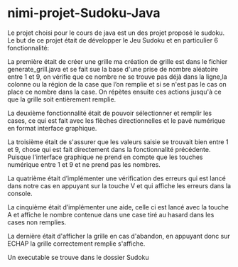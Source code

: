 # nimi-projet-Sudoku-Java
Le projet choisi pour le cours de java est un des projet proposé le sudoku. 
Le but de ce projet était de développer le Jeu Sudoku et en particulier 6 fonctionnalité:

La première était de créer une grille ma création de grille est dans le fichier generate_grill.java et se fait sue la base d'une prise de nombre aléatoire entre 1 et 9, 
on vérifie que ce nombre ne se trouve pas déjà dans la ligne,la colonne ou la région de la case que l’on remplie et si se n'est pas le cas on place ce nombre dans la case.
On répètes ensuite ces actions jusqu'à ce que la grille soit entièrement remplie.

La deuxième fonctionnalité était de pouvoir sélectionner et remplir les cases, ce qui est fait avec les flèches directionnelles et le pavé numérique en format interface graphique.

La troisième était de s'assurer que les valeurs saisie se trouvait bien entre 1 et 9, chose qui est fait directement dans la fonctionnalité précédente.
Puisque l'interface graphique ne prend en compte que les touches numérique entre 1 et 9 et ne prend pas les nombres. 

La quatrième était d’implémenter une vérification des erreurs qui est lancé dans notre cas en appuyant sur la touche V et qui affiche les erreurs dans la console.

La cinquième était d’implémenter une aide, celle ci est lancé avec la touche A et affiche le nombre contenue dans une case tiré au hasard dans les cases non remplies.

La dernière était d'afficher la grille en cas d'abandon, en appuyant donc sur ECHAP la grille correctement remplie s'affiche. 

Un executable se trouve dans le dossier Sudoku
